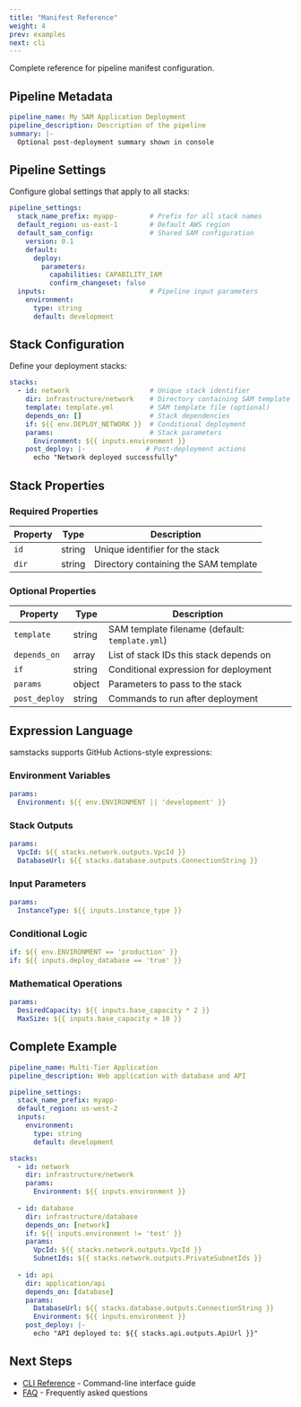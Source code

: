 ```yaml
---
title: "Manifest Reference"
weight: 4
prev: examples
next: cli
---
```


Complete reference for pipeline manifest configuration.

## Pipeline Metadata

```yaml {filename="pipeline.yml"}
pipeline_name: My SAM Application Deployment
pipeline_description: Description of the pipeline
summary: |-
  Optional post-deployment summary shown in console
```

## Pipeline Settings

Configure global settings that apply to all stacks:

```yaml {filename="pipeline.yml"}
pipeline_settings:
  stack_name_prefix: myapp-        # Prefix for all stack names
  default_region: us-east-1        # Default AWS region
  default_sam_config:              # Shared SAM configuration
    version: 0.1
    default:
      deploy:
        parameters:
          capabilities: CAPABILITY_IAM
          confirm_changeset: false
  inputs:                          # Pipeline input parameters
    environment:
      type: string
      default: development
```

## Stack Configuration

Define your deployment stacks:

```yaml {filename="pipeline.yml"}
stacks:
  - id: network                    # Unique stack identifier
    dir: infrastructure/network    # Directory containing SAM template
    template: template.yml         # SAM template file (optional)
    depends_on: []                 # Stack dependencies
    if: ${{ env.DEPLOY_NETWORK }}  # Conditional deployment
    params:                        # Stack parameters
      Environment: ${{ inputs.environment }}
    post_deploy: |-               # Post-deployment actions
      echo "Network deployed successfully"
```

## Stack Properties

### Required Properties

| Property | Type | Description |
|----------|------|-------------|
| `id` | string | Unique identifier for the stack |
| `dir` | string | Directory containing the SAM template |

### Optional Properties

| Property | Type | Description |
|----------|------|-------------|
| `template` | string | SAM template filename (default: `template.yml`) |
| `depends_on` | array | List of stack IDs this stack depends on |
| `if` | string | Conditional expression for deployment |
| `params` | object | Parameters to pass to the stack |
| `post_deploy` | string | Commands to run after deployment |

## Expression Language

samstacks supports GitHub Actions-style expressions:

### Environment Variables
```yaml
params:
  Environment: ${{ env.ENVIRONMENT || 'development' }}
```

### Stack Outputs
```yaml
params:
  VpcId: ${{ stacks.network.outputs.VpcId }}
  DatabaseUrl: ${{ stacks.database.outputs.ConnectionString }}
```

### Input Parameters
```yaml
params:
  InstanceType: ${{ inputs.instance_type }}
```

### Conditional Logic
```yaml
if: ${{ env.ENVIRONMENT == 'production' }}
if: ${{ inputs.deploy_database == 'true' }}
```

### Mathematical Operations
```yaml
params:
  DesiredCapacity: ${{ inputs.base_capacity * 2 }}
  MaxSize: ${{ inputs.base_capacity + 10 }}
```

## Complete Example

```yaml {filename="pipeline.yml"}
pipeline_name: Multi-Tier Application
pipeline_description: Web application with database and API

pipeline_settings:
  stack_name_prefix: myapp-
  default_region: us-west-2
  inputs:
    environment:
      type: string
      default: development

stacks:
  - id: network
    dir: infrastructure/network
    params:
      Environment: ${{ inputs.environment }}
      
  - id: database
    dir: infrastructure/database
    depends_on: [network]
    if: ${{ inputs.environment != 'test' }}
    params:
      VpcId: ${{ stacks.network.outputs.VpcId }}
      SubnetIds: ${{ stacks.network.outputs.PrivateSubnetIds }}
      
  - id: api
    dir: application/api
    depends_on: [database]
    params:
      DatabaseUrl: ${{ stacks.database.outputs.ConnectionString }}
      Environment: ${{ inputs.environment }}
    post_deploy: |-
      echo "API deployed to: ${{ stacks.api.outputs.ApiUrl }}"
```

## Next Steps

- [CLI Reference](../cli) - Command-line interface guide
- [FAQ](../faq) - Frequently asked questions

